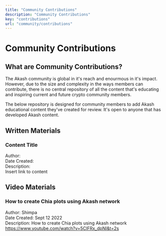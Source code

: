 ```yaml
---
title: "Community Contributions"
description: "Community Contributions"
key: "contributions"
url: "community/contributions"
---
```


# Community Contributions

## What are Community Contributions?
The Akash community is global in it's reach and enourmous in it's impact. However, due to the size and complexity in the ways members can contribute,
there is no central repository of all the content that's educating and inspiring current and future crypto community members. 

The below repository is designed for community members to add Akash educational content they've created for review. It's open to anyone that has developed Akash content.

## Written Materials

### Content Title

Author:<br />
Date Created:<br />
Description:<br />
Insert link to content<br />

## Video Materials

### How to create Chia plots using Akash network

Author: Shimpa <br />
Date Created: Sept 12 2022 <br />
Description: How to create Chia plots using Akash network <br />
https://www.youtube.com/watch?v=5ClFRx_dpNI&t=2s<br />
